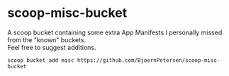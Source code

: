 # scoop-misc-bucket

A scoop bucket containing some extra App Manifests I personally missed from the "known" buckets.  
Feel free to suggest additions.

```
scoop bucket add misc https://github.com/BjoernPetersen/scoop-misc-bucket
```
